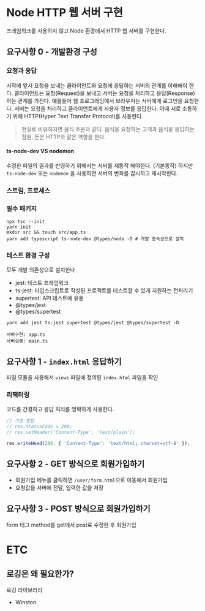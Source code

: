 # Node HTTP 웹 서버 구현

프레임워크를 사용하지 않고 Node 환경에서 HTTP 웹 서버를 구현한다.

## 요구사항 0 - 개발환경 구성

### 요청과 응답

시작에 앞서 요청을 보내는 클라이언트와 요청에 응답하는 서버의 관계를 이해해야 한다. 클라이언트는 요청(Request)을 보내고 서버는 요청을 처리하고 응답(Response) 하는 관계를 가진다.
예를들어 웹 프로그래밍에서 브라우저는 서버에게 로그인을 요청한다. 서버는 요청을 처리하고 클라이언트에게 사용자 정보를 응답한다.
이때 서로 소통하기 위해 HTTP(Hyper Text Transfer Protocol)를 사용한다.

> 현실로 비유하자면 음식 주문과 같다. 음식을 요청하는 고객과 음식을 응답하는 점원, 돈은 HTTP와 같은 역할을 한다.

#### ts-node-dev VS nodemon

수정한 파일의 결과를 반영하기 위해서는 서버를 재동작 해야한다. (기본동작) 하지만 `ts-node-dev` 또는 `nodemon` 을 사용하면 서버의 변화를 감시하고 재시작한다.

### 스트림, 프로세스

### 필수 패키지

```shell
npx tsc --init
yarn init
mkdir src && touch src/app.ts
yarn add typescript ts-node-dev @types/node -D # 개발 종속성으로 설치
```

### 테스트 환경 구성

모두 개발 의존성으로 설치한다

* jest: 테스트 프레임워크
* ts-jest: 타입스크립트로 작성된 프로젝트를 테스트할 수 있게 지원하는 전처리기
* supertest: API 테스트에 유용
* @types/jest
* @types/supertest

```shell
yarn add jest ts-jest supertest @types/jest @types/supertest -D
```

```text
서버구현: app.ts
서버실행: main.ts
```

## 요구사항 1 - `index.html` 응답하기

파일 모듈을 사용해서 `views` 파일에 정의된 `index.html` 파일을 확인

### 리팩터링

코드를 간결하고 응답 처리를 명확하게 사용한다.

```typescript
// 기존 방법
// res.statusCode = 200;
// res.setHeader('Content-Type', 'text/plain');

res.writeHead(200, { 'Content-Type': 'text/html; charset=utf-8' });
```

## 요구사항 2 - GET 방식으로 회원가입하기

* 회원가입 메뉴를 클릭하면 `/user/form.html`으로 이동해서 회원가입
* 요청값을 서버에 전달, 입력한 값을 저장

## 요구사항 3 - POST 방식으로 회원가입하기

form 태그 method를 get에서 post로 수정한 후 회원가입

# ETC

## 로깅은 왜 필요한가?

로깅 라이브러리

* Winston